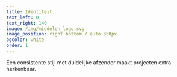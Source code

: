 ```yaml
---
title: Identiteit.
text_left: 0
text_right: 140
image: /img/middelen_logo.svg
image_position: right bottom / auto 350px
bgcolor: white
order: 1
---
```


Een consistente stijl met duidelijke afzender maakt projecten extra herkenbaar.